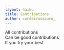```yaml
---
layout: haiku
title: Contributions
author: cordeirossauro_
---
```


All contributions<br>
Can be good contributions<br>
If you try your best<br>
